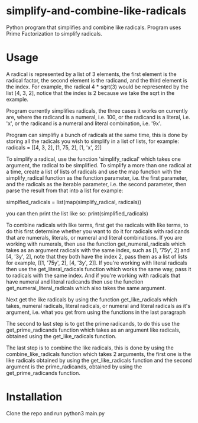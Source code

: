# simplify-and-combine-like-radicals
Python program that simplifies and combine like radicals.
Program uses Prime Factorization to simplify radicals.

# Usage
A radical is represented by a list of 3 elements, the first element is the radical factor, the second element is the radicand, and the third element is the index.
For example, the radical 4 * sqrt(3) would be represented by the list [4, 3, 2],
notice that the index is 2 because we take the sqrt in the example.

Program currently simplifies radicals, the three cases it works on currently are,
where the radicand is a numeral, i.e. 100, or the radicand is a literal, i.e. 'x',
or the radicand is a numeral and literal combination, i.e. '9x'.

Program can simplifiy a bunch of radicals at the same time, this is done by storing all
the radicals you wish to simplify in a list of lists, for example:
radicals = [[4, 3, 2], [1, 75, 2], [1, 'x', 2]]

To simplify a radical, use the function 'simplify_radical' which takes one argument, the radical to be simplified. To simplify a more than one radical at a time, create a list
of lists of radicals and use the map function with the simplify_radical function as the function parameter, i.e. the first parameter,
 and the radicals as the iterable parameter, i.e. the second parameter, then parse the result from that into a list for example:

simplfied_radicals = list(map(simplify_radical, radicals))

you can then print the list like so:
print(simplified_radicals)

To combine radicals with like terms, first get the radicals with like terms, to do this first determine whether you want to do it for radicals with radicands that are numerals, literals, or numeral and literal combinations. If you are working with numerals, then use the function get_numeral_radicals which takes as an argument radicals with the same index, such as [1, '75y', 2] and [4, '3y', 2], note that they both have the index 2, pass them as a list of lists for example, [[1, '75y', 2], [4, '3y', 2]]. If you're working with literal radicals then use the get_literal_radicals function which works the same way, pass it to radicals with the same index. And if you're working with radicals that have numeral and literal radicands then use the function get_numeral_literal_radicals which also takes the same argument. 

Next get the like radicals by using the function get_like_radicals which takes, numeral radicals, literal radicals, or numeral and literal radicals as it's argument, i.e. what you get from using the functions in the last paragraph

The second to last step is to get the prime radicands, to do this use the get_prime_radicands function which takes as an argument like radicals, obtained using the get_like_radicals function. 

The last step is to combine the like radicals, this is done by using the combine_like_radicals function which takes 2 arguments, the first one is the like radicals obtained by using the get_like_radicals function and the second argument is the prime_radicands, obtained by using the get_prime_radicands function.

# Installation
Clone the repo and run python3 main.py 
